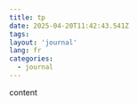 ```yaml
---
title: tp
date: 2025-04-20T11:42:43.541Z
tags:
layout: 'journal'
lang: fr
categories: 
  - journal
---
```

content 
